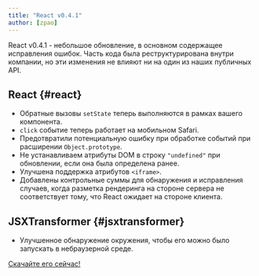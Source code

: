 ```yaml
---
title: "React v0.4.1"
author: [zpao]
---
```


React v0.4.1 - небольшое обновление, в основном содержащее исправления ошибок. 
Часть кода была реструктурирована внутри компании, но эти изменения не влияют 
ни на один из наших публичных API.


## React {#react}

* Обратные вызовы `setState` теперь выполняются в рамках вашего компонента.
* `click` событие теперь работает на мобильном Safari.
* Предотвратили потенциальную ошибку при обработке событий при расширении `Object.prototype`.
* Не устанавливаем атрибуты DOM в строку `"undefined"` при обновлении, если она была определена ранее.
* Улучшена поддержка атрибутов `<iframe>`.
* Добавлены контрольные суммы для обнаружения и исправления случаев, когда 
  разметка рендеринга на стороне сервера не соответствует тому, что React 
  ожидает на стороне клиента.

## JSXTransformer {#jsxtransformer}

* Улучшенное обнаружение окружения, чтобы его можно было запускать в небраузерной среде.

[Скачайте его сейчас!](/downloads.html)
